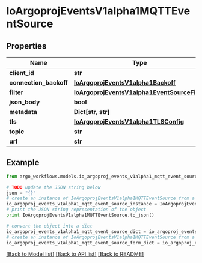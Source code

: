 # IoArgoprojEventsV1alpha1MQTTEventSource


## Properties

Name | Type | Description | Notes
------------ | ------------- | ------------- | -------------
**client_id** | **str** |  | [optional] 
**connection_backoff** | [**IoArgoprojEventsV1alpha1Backoff**](IoArgoprojEventsV1alpha1Backoff.md) |  | [optional] 
**filter** | [**IoArgoprojEventsV1alpha1EventSourceFilter**](IoArgoprojEventsV1alpha1EventSourceFilter.md) |  | [optional] 
**json_body** | **bool** |  | [optional] 
**metadata** | **Dict[str, str]** |  | [optional] 
**tls** | [**IoArgoprojEventsV1alpha1TLSConfig**](IoArgoprojEventsV1alpha1TLSConfig.md) |  | [optional] 
**topic** | **str** |  | [optional] 
**url** | **str** |  | [optional] 

## Example

```python
from argo_workflows.models.io_argoproj_events_v1alpha1_mqtt_event_source import IoArgoprojEventsV1alpha1MQTTEventSource

# TODO update the JSON string below
json = "{}"
# create an instance of IoArgoprojEventsV1alpha1MQTTEventSource from a JSON string
io_argoproj_events_v1alpha1_mqtt_event_source_instance = IoArgoprojEventsV1alpha1MQTTEventSource.from_json(json)
# print the JSON string representation of the object
print IoArgoprojEventsV1alpha1MQTTEventSource.to_json()

# convert the object into a dict
io_argoproj_events_v1alpha1_mqtt_event_source_dict = io_argoproj_events_v1alpha1_mqtt_event_source_instance.to_dict()
# create an instance of IoArgoprojEventsV1alpha1MQTTEventSource from a dict
io_argoproj_events_v1alpha1_mqtt_event_source_form_dict = io_argoproj_events_v1alpha1_mqtt_event_source.from_dict(io_argoproj_events_v1alpha1_mqtt_event_source_dict)
```
[[Back to Model list]](../README.md#documentation-for-models) [[Back to API list]](../README.md#documentation-for-api-endpoints) [[Back to README]](../README.md)


